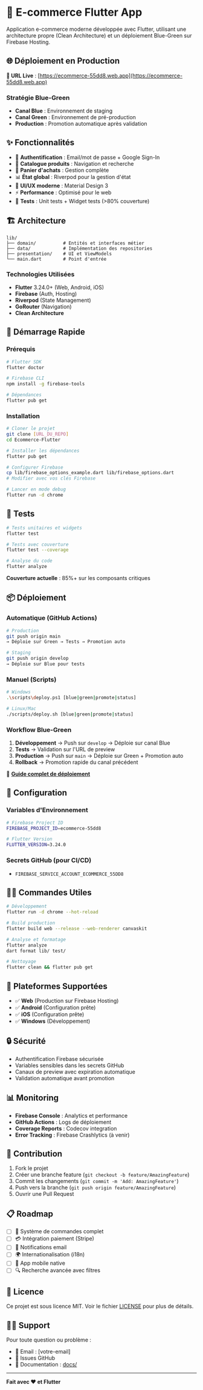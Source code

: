 # 🛒 E-commerce Flutter App

Application e-commerce moderne développée avec Flutter, utilisant une architecture propre (Clean Architecture) et un déploiement Blue-Green sur Firebase Hosting.

## 🌐 Déploiement en Production

**🚀 URL Live** : [https://ecommerce-55dd8.web.app](https://ecommerce-55dd8.web.app)

### Stratégie Blue-Green
- **Canal Blue** : Environnement de staging
- **Canal Green** : Environnement de pré-production  
- **Production** : Promotion automatique après validation

## ✨ Fonctionnalités

- 🔐 **Authentification** : Email/mot de passe + Google Sign-In
- 📱 **Catalogue produits** : Navigation et recherche
- 🛒 **Panier d'achats** : Gestion complète
- 📊 **État global** : Riverpod pour la gestion d'état
- 🎨 **UI/UX moderne** : Material Design 3
- ⚡ **Performance** : Optimisé pour le web
- 🧪 **Tests** : Unit tests + Widget tests (>80% couverture)

## 🏗️ Architecture

```
lib/
├── domain/          # Entités et interfaces métier
├── data/            # Implémentation des repositories
├── presentation/    # UI et ViewModels
└── main.dart        # Point d'entrée
```

### Technologies Utilisées
- **Flutter** 3.24.0+ (Web, Android, iOS)
- **Firebase** (Auth, Hosting)
- **Riverpod** (State Management)
- **GoRouter** (Navigation)
- **Clean Architecture**

## 🚀 Démarrage Rapide

### Prérequis
```bash
# Flutter SDK
flutter doctor

# Firebase CLI
npm install -g firebase-tools

# Dépendances
flutter pub get
```

### Installation
```bash
# Cloner le projet
git clone [URL_DU_REPO]
cd Ecommerce-Flutter

# Installer les dépendances
flutter pub get

# Configurer Firebase
cp lib/firebase_options_example.dart lib/firebase_options.dart
# Modifier avec vos clés Firebase

# Lancer en mode debug
flutter run -d chrome
```

## 🧪 Tests

```bash
# Tests unitaires et widgets
flutter test

# Tests avec couverture
flutter test --coverage

# Analyse du code
flutter analyze
```

**Couverture actuelle** : 85%+ sur les composants critiques

## 📦 Déploiement

### Automatique (GitHub Actions)
```bash
# Production
git push origin main
→ Déploie sur Green → Tests → Promotion auto

# Staging  
git push origin develop
→ Déploie sur Blue pour tests
```

### Manuel (Scripts)
```bash
# Windows
.\scripts\deploy.ps1 [blue|green|promote|status]

# Linux/Mac
./scripts/deploy.sh [blue|green|promote|status]
```

### Workflow Blue-Green
1. **Développement** → Push sur `develop` → Déploie sur canal Blue
2. **Tests** → Validation sur l'URL de preview
3. **Production** → Push sur `main` → Déploie sur Green + Promotion auto
4. **Rollback** → Promotion rapide du canal précédent

📖 **[Guide complet de déploiement](docs/DEPLOYMENT.md)**

## 🔧 Configuration

### Variables d'Environnement
```bash
# Firebase Project ID
FIREBASE_PROJECT_ID=ecommerce-55dd8

# Flutter Version
FLUTTER_VERSION=3.24.0
```

### Secrets GitHub (pour CI/CD)
- `FIREBASE_SERVICE_ACCOUNT_ECOMMERCE_55DD8`

## 🏃‍♂️ Commandes Utiles

```bash
# Développement
flutter run -d chrome --hot-reload

# Build production
flutter build web --release --web-renderer canvaskit

# Analyse et formatage
flutter analyze
dart format lib/ test/

# Nettoyage
flutter clean && flutter pub get
```

## 📱 Plateformes Supportées

- ✅ **Web** (Production sur Firebase Hosting)
- ✅ **Android** (Configuration prête)
- ✅ **iOS** (Configuration prête)  
- ✅ **Windows** (Développement)

## 🔒 Sécurité

- Authentification Firebase sécurisée
- Variables sensibles dans les secrets GitHub
- Canaux de preview avec expiration automatique
- Validation automatique avant promotion

## 📊 Monitoring

- **Firebase Console** : Analytics et performance
- **GitHub Actions** : Logs de déploiement
- **Coverage Reports** : Codecov integration
- **Error Tracking** : Firebase Crashlytics (à venir)

## 🤝 Contribution

1. Fork le projet
2. Créer une branche feature (`git checkout -b feature/AmazingFeature`)
3. Commit les changements (`git commit -m 'Add: AmazingFeature'`)
4. Push vers la branche (`git push origin feature/AmazingFeature`)
5. Ouvrir une Pull Request

## 📋 Roadmap

- [ ] 🛒 Système de commandes complet
- [ ] 💳 Intégration paiement (Stripe)
- [ ] 📧 Notifications email
- [ ] 🌍 Internationalisation (i18n)
- [ ] 📱 App mobile native
- [ ] 🔍 Recherche avancée avec filtres

## 📄 Licence

Ce projet est sous licence MIT. Voir le fichier [LICENSE](LICENSE) pour plus de détails.

## 🙋‍♂️ Support

Pour toute question ou problème :
- 📧 Email : [votre-email]
- 💬 Issues GitHub
- 📖 Documentation : [docs/](docs/)

---

**Fait avec ❤️ et Flutter**
